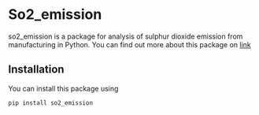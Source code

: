 # So2_emission
so2_emission is a package for
analysis of sulphur dioxide emission from manufacturing in Python.
You can find out more about this package
on [link](https://mylink.com)
## Installation
You can install this package using
```
pip install so2_emission
```
